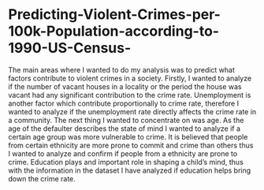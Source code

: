 # Predicting-Violent-Crimes-per-100k-Population-according-to-1990-US-Census-
The main areas where I wanted to do my analysis was to predict what factors contribute to violent crimes in a society. Firstly, I wanted to analyze if the number of vacant houses in a locality or the period the house was vacant had any significant contribution to the crime rate. Unemployment is another factor which contribute proportionally to crime rate, therefore I wanted to analyze if the unemployment rate directly affects the crime rate in a community. The next thing I wanted to concentrate on was age. As the age of the defaulter describes the state of mind I wanted to analyze if a certain age group was more vulnerable to crime. It is believed that people from certain ethnicity are more prone to commit and crime than others thus I wanted to analyze and confirm if people from a ethnicity are prone to crime. Education plays and important role in shaping a child’s mind, thus with the information in the dataset I have analyzed if education helps bring down the crime rate. 
